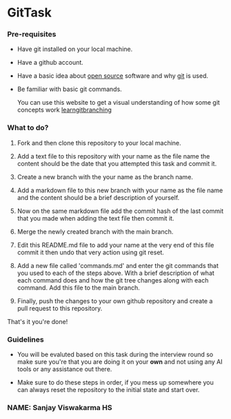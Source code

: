# GitTask

### Pre-requisites

- Have git installed on your local machine.

- Have a github account.

- Have a basic idea about [open source](https://opensource.com/resources/what-open-source) software and why [git](https://www.youtube.com/watch?v=2ReR1YJrNOM) is used.

- Be familiar with basic git commands.

    You can use this website to get a visual understanding of how some git concepts work [learngitbranching](https://learngitbranching.js.org/)

### What to do?

1. Fork and then clone this repository to your local machine.

2. Add a text file to this repository with your name as the file name the content should be the date that you attempted this task and commit it.

3. Create a new branch with the your name as the branch name.

4. Add a markdown file to this new branch with your name as the file name and the content should be a brief description of yourself.

5. Now on the same markdown file add the commit hash of the last commit that you made when adding the text file then commit it.

5. Merge the newly created branch with the main branch.

6. Edit this README.md file to add your name at the very end of this file commit it then undo that very action using git reset.

7. Add a new file called 'commands.md' and enter the git commands that you used to each of the steps above.
With a brief description of what each command does and how the git tree changes along with each command. Add this file to the main branch.

8. Finally, push the changes to your own github repository and create a pull request to this repository.

That's it you're done!

### Guidelines

- You will be evaluted based on this task during the interview round  so make sure you're that you are doing it on your **own** and not using any AI tools or any assistance out there.

- Make sure to do these steps in order, if you mess up somewhere you can always reset the repository to the initial state and start over.

### NAME: Sanjay Viswakarma HS